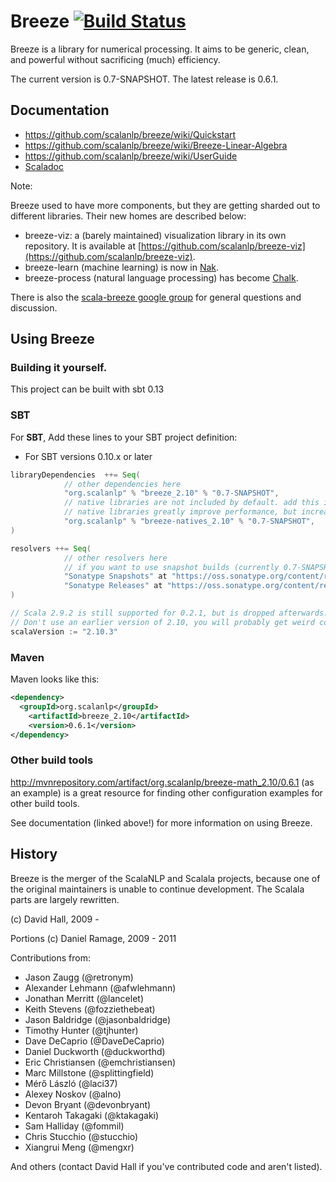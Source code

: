 # Breeze [![Build Status](https://travis-ci.org/scalanlp/breeze.png?branch=master)](https://travis-ci.org/scalanlp/breeze)

Breeze is a library for numerical processing. It aims to be generic, clean, and powerful without sacrificing (much) efficiency.

The current version is 0.7-SNAPSHOT. The latest release is 0.6.1.
## Documentation

* https://github.com/scalanlp/breeze/wiki/Quickstart
* https://github.com/scalanlp/breeze/wiki/Breeze-Linear-Algebra
* https://github.com/scalanlp/breeze/wiki/UserGuide
* [Scaladoc](http://www.scalanlp.org/api/breeze/)

Note:

Breeze used to have more components, but they are getting sharded out to different libraries. Their new homes are described below:

* breeze-viz: a (barely maintained) visualization library in its own repository. It is available at [https://github.com/scalanlp/breeze-viz](https://github.com/scalanlp/breeze-viz).
* breeze-learn (machine learning) is now in [Nak](https://github.com/scalanlp/nak).
* breeze-process (natural language processing) has become [Chalk](https://github.com/scalanlp/chalk).

There is also the [scala-breeze google group](https://groups.google.com/forum/#!forum/scala-breeze) for general questions and discussion.

## Using Breeze

### Building it yourself.

This project can be built with sbt 0.13

### SBT

For **SBT**, Add these lines to your SBT project definition:

* For SBT versions 0.10.x or later

```scala
libraryDependencies  ++= Seq(
            // other dependencies here
            "org.scalanlp" % "breeze_2.10" % "0.7-SNAPSHOT",
            // native libraries are not included by default. add this if you want them (as of 0.7-SNAPSHOT)
            // native libraries greatly improve performance, but increase jar sizes.
            "org.scalanlp" % "breeze-natives_2.10" % "0.7-SNAPSHOT",
)

resolvers ++= Seq(
            // other resolvers here
            // if you want to use snapshot builds (currently 0.7-SNAPSHOT), use this.
            "Sonatype Snapshots" at "https://oss.sonatype.org/content/repositories/snapshots/",
            "Sonatype Releases" at "https://oss.sonatype.org/content/repositories/releases/"
)

// Scala 2.9.2 is still supported for 0.2.1, but is dropped afterwards.
// Don't use an earlier version of 2.10, you will probably get weird compiler crashes.
scalaVersion := "2.10.3"
```

### Maven

Maven looks like this:

```xml
<dependency>
  <groupId>org.scalanlp</groupId>
	<artifactId>breeze_2.10</artifactId>
	<version>0.6.1</version>
</dependency>
```

### Other build tools

http://mvnrepository.com/artifact/org.scalanlp/breeze-math_2.10/0.6.1 (as an example) is a great resource for finding other configuration examples for other build tools.

See documentation (linked above!) for more information on using Breeze.

## History

Breeze is the merger of the ScalaNLP and Scalala projects, because one of the original maintainers is unable to continue development. The Scalala parts are largely rewritten.

(c) David Hall, 2009 -

Portions (c) Daniel Ramage, 2009 - 2011

Contributions from:

* Jason Zaugg (@retronym)
* Alexander Lehmann (@afwlehmann)
* Jonathan Merritt (@lancelet)
* Keith Stevens (@fozziethebeat)
* Jason Baldridge (@jasonbaldridge)
* Timothy Hunter (@tjhunter)
* Dave DeCaprio (@DaveDeCaprio)
* Daniel Duckworth (@duckworthd)
* Eric Christiansen (@emchristiansen)
* Marc Millstone (@splittingfield)
* Mérő László (@laci37)
* Alexey Noskov (@alno)
* Devon Bryant (@devonbryant)
* Kentaroh Takagaki (@ktakagaki)
* Sam Halliday (@fommil)
* Chris Stucchio (@stucchio)
* Xiangrui Meng (@mengxr)

And others (contact David Hall if you've contributed code and aren't listed).

